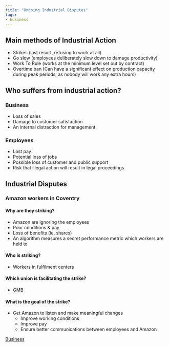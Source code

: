 ```yaml
---
title: "Ongoing Industrial Disputes"
tags:
- business
---
```


## Main methods of Industrial Action

- Strikes (last resort, refusing to work at all)
- Go slow (employees deliberately slow down to damage productivity)
- Work To Rule (works at the minimum level set out by contract)
- Overtime ban (Can have a significant effect on production capacity during peak periods, as nobody will work any extra hours)

## Who suffers from industrial action?

### Business

- Loss of sales
- Damage to customer satisfaction
- An internal distraction for management

### Employees

- Lost pay
- Potential loss of jobs
- Possible loss of customer and public support
- Risk that illegal action will result in legal proceedings


## Industrial Disputes

### Amazon workers in Coventry

#### Why are they striking?

- Amazon are ignoring the employees
- Poor conditions & pay
- Loss of benefits (ie, shares)
- An algorithm measures a secret performance metric which workers are held to

#### Who is striking?

- Workers in fulfilment centers

#### Which union is facilitating the strike?

- GMB

#### What is the goal of the strike?

- Get Amazon to listen and make meaningful changes
	- Improve working conditions
	- Improve pay
	- Ensure better communications between employees and Amazon



[Business](/Business)